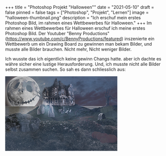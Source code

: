 +++
title = "Photoshop Projekt \"Halloween\""
date = "2021-05-10"
draft = false
pinned = false
tags = ["Photoshop", "Projekt", "Lernen"]
image = "halloween-thumbnail.png"
description = "Ich erschuf mein erstes Photoshop Bild, im rahmen eines Wettbewerbes für Halloween."
+++
Im rahmen eines Wettbewerbes für Halloween erschuf ich meine erstes Photoshop Bild. Der Youtuber "Benny Productions" (https://www.youtube.com/c/BennyProductions/featured) inszenierte ein Wettbewerb um ein Drawing Board zu gewinnen man bekam Bilder, und musste alle Bilder brauchen. Nicht mehr, Nicht weniger Bilder.

Ich wusste das ich eigentlich keine gewinn Changs hatte. aber ich dachte es währe sicher eine lustige Herausforderung. Und, ich musste nicht alle Bilder selbst zusammen suchen. So sah es dann schliesslich aus:

![Finales Design](halloween.png)